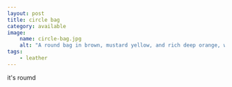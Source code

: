 ```yaml
---
layout: post
title: circle bag
category: available
image: 
    name: circle-bag.jpg
    alt: "A round bag in brown, mustard yellow, and rich deep orange, with a teal shoulder strap."
tags:
    - leather
---
```


it's roumd